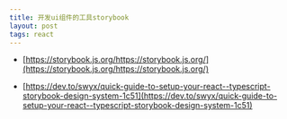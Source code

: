 ```yaml
---
title: 开发ui组件的工具storybook
layout: post
tags: react
---
```


* [https://storybook.js.org/https://storybook.js.org/](https://storybook.js.org/https://storybook.js.org/)

* [https://dev.to/swyx/quick-guide-to-setup-your-react--typescript-storybook-design-system-1c51](https://dev.to/swyx/quick-guide-to-setup-your-react--typescript-storybook-design-system-1c51)